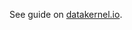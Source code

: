 See guide on [datakernel.io](https://datakernel.io/docs/core/tutorials/authorization-tutorial.html).